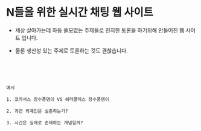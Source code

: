 # N들을 위한 실시간 채팅 웹 사이트

- 세상 살아가는데 하등 쓸모없는 주제들로 진지한 토론을 하기위해 만들어진 웹 사이트 입니다.

- 물론 생산성 있는 주제로 토론하는 것도 괜찮습니다.

<br>
<br>
<br>

```
예시

1. 코카서스 장수풍뎅이 VS 헤라클레스 장수풍뎅이

2. 과연 외계인은 실존하는가?

3. 시간은 실제로 존재하는 개념일까?
```

<br>
<br>
<br>